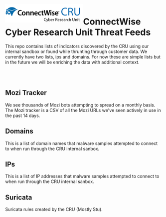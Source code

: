 
<img align="left" src="https://github.com/PerchSecurity/PerchLabs/blob/main/images/CRU-main-tagline.png" width="250">
</ br>
<h1> ConnectWise Cyber Research Unit Threat Feeds</h1>
<p>This repo contains lists of indicators discovered by the CRU using our internal sandbox or found while thrunting through customer data.  We currently have two lists, ips and domains.  For now these are simple lists but in the future we will be enriching the data with additional context.</p>
<br />
<br />
<h2>Mozi Tracker</h2>
<p>We see thousands of Mozi bots attempting to spread on a monthly basis.  The Mozi tracker is a CSV of all the Mozi URLs we've seen actively in use in the past 14 days.</p>

<h2>Domains</h2>
<p>This is a list of domain names that malware samples attempted to connect to when run through the CRU internal sanbox.</p>
<h2>IPs</h2>
<p>This is a list of IP addresses that malware samples attempted to connect to when run through the CRU internal sanbox.</p>
<h2>Suricata</h2>
<p>Suricata rules created by the CRU (Mostly Stu).</p>
